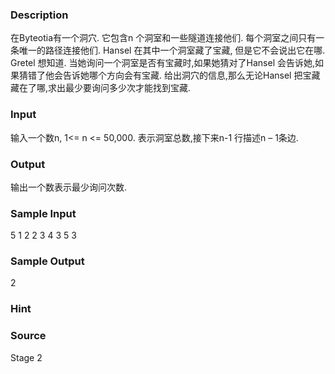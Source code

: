 
### Description
在Byteotia有一个洞穴. 它包含n 个洞室和一些隧道连接他们. 每个洞室之间只有一条唯一的路径连接他们. Hansel 在其中一个洞室藏了宝藏, 但是它不会说出它在哪. Gretel 想知道. 当她询问一个洞室是否有宝藏时,如果她猜对了Hansel 会告诉她,如果猜错了他会告诉她哪个方向会有宝藏.
给出洞穴的信息,那么无论Hansel 把宝藏藏在了哪,求出最少要询问多少次才能找到宝藏.

### Input
输入一个数n, 1<= n <= 50,000. 表示洞室总数,接下来n-1 行描述n – 1条边.

### Output
输出一个数表示最少询问次数.

### Sample Input

5
1 2
2 3
4 3
5 3


### Sample Output
2

### Hint

### Source
Stage 2